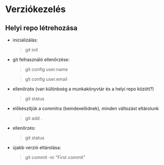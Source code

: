 # Verziókezelés

## Helyi repo létrehozása
- inicializálás:
	> git init
- git felhasználó ellenőrzése:
	> git config user.name

	> git config user.email
- ellenőrzés (van különbség a munkakönyvtár és a helyi repo között?)
	> git status
- előkészítjük a commitra (beindexelődnek), minden változást eltárolunk
	> git add .
- ellenőrzés:
	> git status
- újabb verzió eltárolása:
	> git commit -m "First commit"